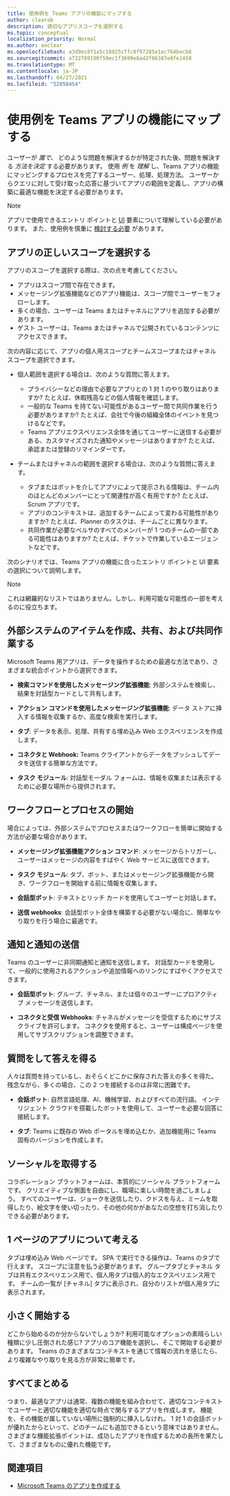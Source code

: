 ```yaml
---
title: 使用例を Teams アプリの機能にマップする
author: clearab
description: 適切なアプリスコープを選択する
ms.topic: conceptual
localization_priority: Normal
ms.author: anclear
ms.openlocfilehash: a3d9ec8f1a5c18025cffc0f97285e1ec764becb8
ms.sourcegitcommit: a732789190f59ec1f3699e8ad2f06387e8fe1458
ms.translationtype: MT
ms.contentlocale: ja-JP
ms.lasthandoff: 04/27/2021
ms.locfileid: "52058454"
---
```

# <a name="map-your-use-cases-to-teams-app-capabilities"></a>使用例を Teams アプリの機能にマップする

ユーザーが *誰で、* どのような問題を解決するかが特定された後、問題を解決する *方法を決定* する必要があります。 使用 *例* を *理解* し、Teams アプリの機能にマッピングするプロセスを完了するユーザー、処理、処理方法。  ユーザーからクエリに対して受け取った応答に基づいてアプリの範囲を定義し、アプリの構築に最適な機能を決定する必要があります。

> [!NOTE]
> アプリで使用できるエントリ ポイントと [UI](../../concepts/extensibility-points.md) 要素について理解している必要があります。 また、使用例を慎重に [検討する必要](../../concepts/design/understand-use-cases.md) があります。

## <a name="choose-the-correct-scope-for-your-app"></a>アプリの正しいスコープを選択する

アプリのスコープを選択する際は、次の点を考慮してください。

* アプリはスコープ間で存在できます。
* メッセージング拡張機能などのアプリ機能は、スコープ間でユーザーをフォローします。
* 多くの場合、ユーザーは Teams またはチャネルにアプリを追加する必要があります。
* ゲスト ユーザーは、Teams またはチャネルで公開されているコンテンツにアクセスできます。

次の内容に応じて、アプリの個人用スコープとチームスコープまたはチャネル スコープを選択できます。

* 個人範囲を選択する場合は、次のような質問に答えます。
  * プライバシーなどの理由で必要なアプリとの 1 対 1 のやり取りはありますか? たとえば、休暇残高などの個人情報を確認します。
  * 一般的な Teams を持てない可能性があるユーザー間で共同作業を行う必要がありますか? たとえば、会社で今後の組織全体のイベントを見つけるなどです。
  * Teams アプリエクスペリエンス全体を通じてユーザーに送信する必要がある、カスタマイズされた通知やメッセージはありますか? たとえば、承認または登録のリマインダーです。

* チームまたはチャネルの範囲を選択する場合は、次のような質問に答えます。 
  * タブまたはボットを介してアプリによって提示される情報は、チーム内のほとんどのメンバーにとって関連性が高く有用ですか? たとえば、Scrum アプリです。
  * アプリのコンテキストは、追加するチームによって変わる可能性がありますか? たとえば、Planner のタスクは、チームごとに異なります。 
  * 共同作業が必要なペルサのすべてのメンバーが 1 つのチームの一部である可能性はありますか? たとえば、チケットで作業しているエージェントなどです。

次のシナリオでは、Teams アプリの機能に合ったエントリ ポイントと UI 要素の選択について説明します。

> [!NOTE]
> これは網羅的なリストではありません。しかし、利用可能な可能性の一部を考えるのに役立ちます。

## <a name="create-share-and-collaborate-on-items-in-an-external-system"></a>外部システムのアイテムを作成、共有、および共同作業する

Microsoft Teams 用アプリは、データを操作するための最適な方法であり、さまざまな統合ポイントから選択できます。

* **検索コマンドを使用したメッセージング拡張機能**: 外部システムを検索し、結果を対話型カードとして共有します。

* **アクション コマンドを使用したメッセージング拡張機能**: データ ストアに挿入する情報を収集するか、高度な検索を実行します。

* **タブ**: データを表示、処理、共有する埋め込み Web エクスペリエンスを作成します。

* **コネクタと Webhook:** Teams クライアントからデータをプッシュしてデータを送信する簡単な方法です。

* **タスク モジュール**: 対話型モーダル フォームは、情報を収集または表示するために必要な場所から提供されます。

## <a name="initiate-workflows-and-processes"></a>ワークフローとプロセスの開始

場合によっては、外部システムでプロセスまたはワークフローを簡単に開始する方法が必要な場合があります。

* **メッセージング拡張機能アクション コマンド**: メッセージからトリガーし、ユーザーはメッセージの内容をすばやく Web サービスに送信できます。

* **タスク モジュール**: タブ、ボット、またはメッセージング拡張機能から開き、ワークフローを開始する前に情報を収集します。

* **会話型ボット**: テキストとリッチ カードを使用してユーザーと対話します。

* **送信 webhooks**: 会話型ボット全体を構築する必要がない場合に、簡単なやり取りを行う場合に最適です。

## <a name="send-notifications-and-alerts"></a>通知と通知の送信

Teams のユーザーに非同期通知と通知を送信します。 対話型カードを使用して、一般的に使用されるアクションや追加情報へのリンクにすばやくアクセスできます。

* **会話型ボット**: グループ、チャネル、または個々のユーザーにプロアクティブ メッセージを送信します。

* **コネクタと受信 Webhooks**: チャネルがメッセージを受信するためにサブスクライブを許可します。 コネクタを使用すると、ユーザーは構成ページを使用してサブスクリプションを調整できます。

## <a name="ask-questions-and-get-answers"></a>質問をして答えを得る

人々は質問を持っているし、おそらくどこかに保存された答えの多くを得た。 残念ながら、多くの場合、この 2 つを接続するのは非常に困難です。

* **会話ボット**: 自然言語処理、AI、機械学習、およびすべての流行語。 インテリジェント クラウドを搭載したボットを使用して、ユーザーを必要な回答に接続します。

* **タブ**: Teams に既存の Web ポータルを埋め込むか、追加機能用に Teams 固有のバージョンを作成します。

## <a name="get-social"></a>ソーシャルを取得する

コラボレーション プラットフォームは、本質的にソーシャル プラットフォームです。 クリエイティブな側面を自由にし、職場に楽しい時間を過ごしましょう。 すべてのユーザーは、ジョークを送信したり、クドスを与え、ミームを取得したり、絵文字を使い切ったり、その他の何かがあなたの空想を打ち消したりできる必要があります。

## <a name="think-in-terms-of-a-single-page-app"></a>1 ページのアプリについて考える

タブは埋め込み Web ページです。 SPA で実行できる操作は、Teams のタブで行えます。 スコープに注意を払う必要があります。 グループタブとチャネル タブは共有エクスペリエンス用で、個人用タブは個人的なエクスペリエンス用です。 チームの一覧が [チャネル] タブに表示され、自分のリストが個人用タブに表示されます。

## <a name="start-small"></a>小さく開始する

どこから始めるのか分からないでしょうか? 利用可能なオプションの素晴らしい種類に少し圧倒された感じ? アプリのコア機能を選択し、そこで開始する必要があります。 Teams のさまざまなコンテキストを通じて情報の流れを感じたら、より複雑なやり取りを見る方が非常に簡単です。

## <a name="put-it-all-together"></a>すべてまとめる

つまり、最適なアプリは通常、複数の機能を組み合わせて、適切なコンテキストでユーザーと適切な機能を適切な時点で関与するアプリを作成します。 機能を、その機能が属していない場所に強制的に挿入しなけれ。 1 対 1 の会話ボットが優れたからといって、どのチームにも追加できるという意味ではありません。 さまざまな機能拡張ポイントは、成功したアプリを作成するための長所を果たして、さまざまなものに優れた機能です。

## <a name="see-also"></a>関連項目

- [Microsoft Teams のアプリを作成する](../../overview.md)
 

